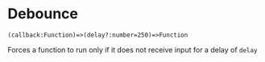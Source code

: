 # Debounce

`(callback:Function)=>(delay?:number=250)=>Function`

Forces a function to run only if it does not receive input for a delay of `delay`